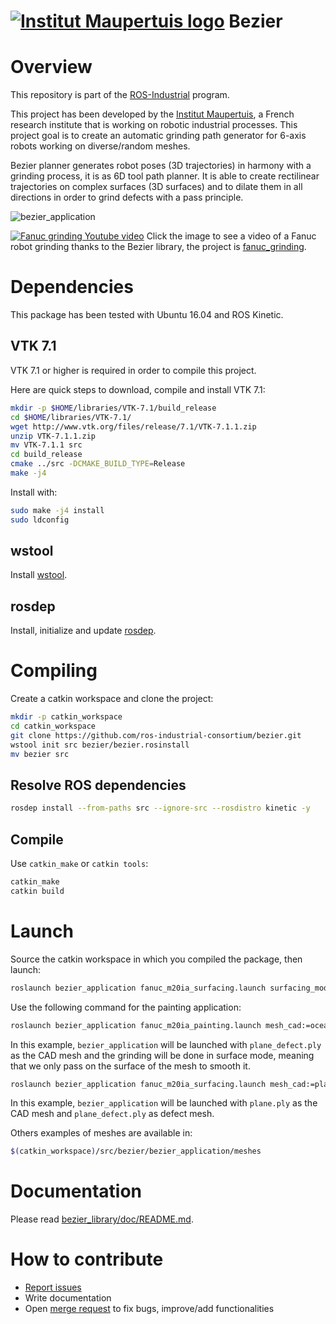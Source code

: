  [![Institut Maupertuis logo](https://avatars1.githubusercontent.com/u/12760694?v=3&s=80)](http://www.institutmaupertuis.fr) Bezier
===

# Overview
This repository is part of the [ROS-Industrial](http://wiki.ros.org/Industrial) program.

This project has been developed by the [Institut Maupertuis](http://www.institutmaupertuis.fr), a French research institute that is working on robotic industrial processes.
This project goal is to create an automatic grinding path generator for 6-axis robots working on diverse/random meshes.

Bezier planner generates robot poses (3D trajectories) in harmony with a grinding process, it is as 6D tool path planner.
It is able to create rectilinear trajectories on complex surfaces (3D surfaces) and to dilate them in all directions in order to grind defects with a pass principle.

![bezier_application](bezier_library/doc/bezier_application.png)

[![Fanuc grinding Youtube video](https://github.com/InstitutMaupertuis/fanuc_grinding/raw/indigo-devel/documentation/fanuc_grinding.jpg)](https://www.youtube.com/watch?v=aLp8zxx1PnU)
Click the image to see a video of a Fanuc robot grinding thanks to the Bezier library, the project is [fanuc_grinding](https://github.com/InstitutMaupertuis/fanuc_grinding).

# Dependencies
This package has been tested with Ubuntu 16.04 and ROS Kinetic.

## VTK 7.1
VTK 7.1 or higher is required in order to compile this project.

Here are quick steps to download, compile and install VTK 7.1:

```bash
mkdir -p $HOME/libraries/VTK-7.1/build_release
cd $HOME/libraries/VTK-7.1/
wget http://www.vtk.org/files/release/7.1/VTK-7.1.1.zip
unzip VTK-7.1.1.zip
mv VTK-7.1.1 src
cd build_release
cmake ../src -DCMAKE_BUILD_TYPE=Release
make -j4
```

Install with:
```bash
sudo make -j4 install
sudo ldconfig
```

## wstool
Install [wstool](wiki.ros.org/wstool).

## rosdep
Install, initialize and update [rosdep](http://wiki.ros.org/rosdep).

# Compiling
Create a catkin workspace and clone the project:

```bash
mkdir -p catkin_workspace
cd catkin_workspace
git clone https://github.com/ros-industrial-consortium/bezier.git
wstool init src bezier/bezier.rosinstall
mv bezier src
```

## Resolve ROS dependencies
```bash
rosdep install --from-paths src --ignore-src --rosdistro kinetic -y
```

## Compile
Use `catkin_make` or `catkin tools`:

```bash
catkin_make
catkin build
```

# Launch
Source the catkin workspace in which you compiled the package, then launch:
```bash
roslaunch bezier_application fanuc_m20ia_surfacing.launch surfacing_mode:=true mesh_cad:=plane/plane_defect.ply
```
Use the following command for the painting application:
```bash
roslaunch bezier_application fanuc_m20ia_painting.launch mesh_cad:=ocean/ocean.ply
```

In this example, `bezier_application` will be launched with `plane_defect.ply` as the CAD mesh and the grinding will be done in surface mode, meaning that we only pass on the surface of the mesh to smooth it.

```bash
roslaunch bezier_application fanuc_m20ia_surfacing.launch mesh_cad:=plane/plane.ply mesh_defect:=plane/plane_defect.ply
```

In this example, `bezier_application` will be launched with `plane.ply` as the CAD mesh and `plane_defect.ply` as defect mesh.

Others examples of meshes are available in:
```bash
$(catkin_workspace)/src/bezier/bezier_application/meshes
```

# Documentation
Please read [bezier_library/doc/README.md](bezier_library/doc/README.md).

# How to contribute
- [Report issues](https://github.com/ros-industrial-consortium/bezier/issues)
- Write documentation
- Open [merge request](https://github.com/ros-industrial-consortium/bezier/pulls/) to fix bugs, improve/add functionalities
